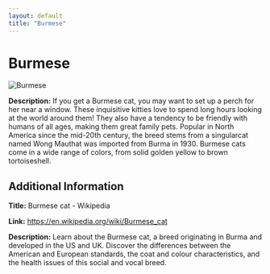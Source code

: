 ```yaml
---
layout: default
title: "Burmese"
---
```


# Burmese

![Burmese](https://www.trupanion.com/images/trupanionwebsitelibraries/pet-blogs/burmese-cat-in-basket-1-.jpg?sfvrsn=98c11d48_4)

**Description:** If you get a Burmese cat, you may want to set up a perch for her near a window. These inquisitive kitties love to spend long hours looking at the world around them! They also have a tendency to be friendly with humans of all ages, making them great family pets. Popular in North America since the mid-20th century, the breed stems from a singularcat named Wong Mauthat was imported from Burma in 1930. Burmese cats come in a wide range of colors, from solid golden yellow to brown tortoiseshell.

## Additional Information

**Title:** Burmese cat - Wikipedia

**Link:** https://en.wikipedia.org/wiki/Burmese_cat

**Description:** Learn about the Burmese cat, a breed originating in Burma and developed in the US and UK. Discover the differences between the American and European standards, the coat and colour characteristics, and the health issues of this social and vocal breed.

